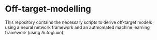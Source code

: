# Off-target-modelling
This repository contains the necessary scripts to derive off-target models using a neural network framework and an autmomated machine learning framework (using Autogluon).
